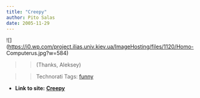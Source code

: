 ```yaml
---
title: "Creepy"
author: Pito Salas
date: 2005-11-29
---
```



>>

>>
![](https://i0.wp.com/project.ilias.univ.kiev.ua/ImageHosting/files/1120/Homo-
Computerus.jpg?w=584)

>>

>> (Thanks, Aleksey)

>>

>> Technorati Tags: [funny](<http://www.technorati.com/tag/funny>)


* **Link to site:** **[Creepy](None)**
